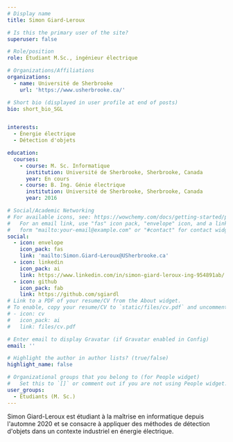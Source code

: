 ```yaml
---
# Display name
title: Simon Giard-Leroux

# Is this the primary user of the site?
superuser: false

# Role/position
role: Étudiant M.Sc., ingénieur électrique

# Organizations/Affiliations
organizations:
  - name: Université de Sherbrooke
    url: 'https://www.usherbrooke.ca/'

# Short bio (displayed in user profile at end of posts)
bio: short_bio_SGL


interests:
  - Énergie électrique
  - Détection d'objets

education:
  courses:
    - course: M. Sc. Informatique
      institution: Université de Sherbrooke, Sherbrooke, Canada
      year: En cours
    - course: B. Ing. Génie électrique
      institution: Université de Sherbrooke, Sherbrooke, Canada
      year: 2016

# Social/Academic Networking
# For available icons, see: https://wowchemy.com/docs/getting-started/page-builder/#icons
#   For an email link, use "fas" icon pack, "envelope" icon, and a link in the
#   form "mailto:your-email@example.com" or "#contact" for contact widget.
social:
  - icon: envelope
    icon_pack: fas
    link: 'mailto:Simon.Giard-Leroux@USherbrooke.ca'
  - icon: linkedin
    icon_pack: ai
    link: https://www.linkedin.com/in/simon-giard-leroux-ing-954891ab/
  - icon: github
    icon_pack: fab
    link: https://github.com/sgiardl
# Link to a PDF of your resume/CV from the About widget.
# To enable, copy your resume/CV to `static/files/cv.pdf` and uncomment the lines below.
# - icon: cv
#   icon_pack: ai
#   link: files/cv.pdf

# Enter email to display Gravatar (if Gravatar enabled in Config)
email: ''

# Highlight the author in author lists? (true/false)
highlight_name: false

# Organizational groups that you belong to (for People widget)
#   Set this to `[]` or comment out if you are not using People widget.
user_groups:
  - Étudiants (M. Sc.)
---
```


Simon Giard-Leroux est étudiant à la maîtrise en informatique depuis l'automne 2020 et se consacre à appliquer des méthodes de détection d'objets dans un contexte industriel en énergie électrique.
